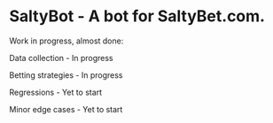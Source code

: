 # SaltyBot - A bot for SaltyBet.com.

Work in progress, almost done:

Data collection - In progress

Betting strategies - In progress

Regressions - Yet to start

Minor edge cases - Yet to start
